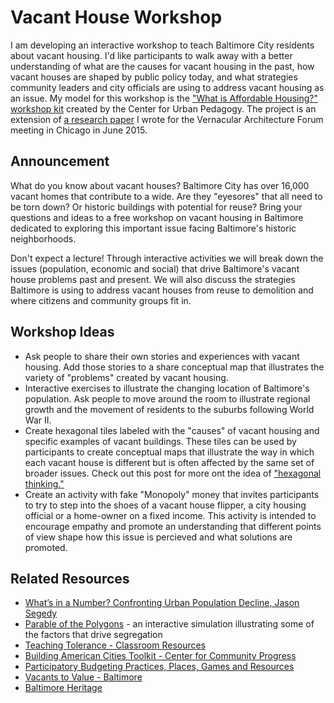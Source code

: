 # Vacant House Workshop

I am developing an interactive workshop to teach Baltimore City residents about vacant housing. I'd like participants to walk away with a better understanding of what are the causes for vacant housing in the past, how vacant houses are shaped by public policy today, and what strategies community leaders and city officials are using to address vacant housing as an issue. My model for this workshop is the ["What is Affordable Housing?" workshop kit](http://welcometocup.org/Projects/EnvisioningDevelopment/WhatIsAffordableHousing) created by the Center for Urban Pedagogy. The project is an extension of [a research paper](https://historicsprawl.wordpress.com/2015/05/12/we-have-a-problem-with-vacant-houses-in-baltimore-part-one-of-a-draft-paper-for-the-vaf-conference-in-chicago/) I wrote for the Vernacular Architecture Forum meeting in Chicago in June 2015. 

## Announcement

What do you know about vacant houses? Baltimore City has over 16,000 vacant homes that contribute to a wide. Are they "eyesores" that all need to be torn down? Or historic buildings with potential for reuse? Bring your questions and ideas to a free workshop on vacant housing in Baltimore dedicated to exploring this important issue facing Baltimore's historic neighborhoods.

Don't expect a lecture! Through interactive activities we will break down the issues (population, economic and social) that drive Baltimore's vacant house problems past and present. We will also discuss the strategies Baltimore is using to address vacant houses from reuse to demolition and where citizens and community groups fit in.

## Workshop Ideas

- Ask people to share their own stories and experiences with vacant housing. Add those stories to a share conceptual map that illustrates the variety of "problems" created by vacant housing.
- Interactive exercises to illustrate the changing location of Baltimore's population. Ask people to move around the room to illustrate regional growth and the movement of residents to the suburbs following World War II.
- Create hexagonal tiles labeled with the "causes" of vacant housing and specific examples of vacant buildings. These tiles can be used by participants to create conceptual maps that illustrate the way in which each vacant house is different but is often affected by the same set of broader issues. Check out this post for more ont the idea of ["hexagonal thinking."](http://notosh.com/lab/design-thinking-synthesis-hexagonal-thinking/)
- Create an activity with fake "Monopoly" money that invites participants to try to step into the shoes of a vacant house flipper, a city housing official or a home-owner on a fixed income. This activity is intended to encourage empathy and promote an understanding that different points of view shape how this issue is percieved and what solutions are promoted.

## Related Resources

- [What’s in a Number? Confronting Urban Population Decline, Jason Segedy](http://thestile1972.tumblr.com/post/101874810155/whats-in-a-number-confronting-urban-population)
- [Parable of the Polygons](http://ncase.me/polygons/) - an interactive simulation illustrating some of the factors that drive segregation
- [Teaching Tolerance - Classroom Resources](http://www.tolerance.org/classroom-resources)
- [Building American Cities Toolkit - Center for Community Progress](http://www.communityprogress.net/toolkit-pages-292.php)
- [Participatory Budgeting Practices, Places, Games and Resources](http://www.tomatleeblog.com/archives/43549766)
- [Vacants to Value - Baltimore](http://www.vacantstovalue.org/)
- [Baltimore Heritage](http://baltimoreheritage.org/)
